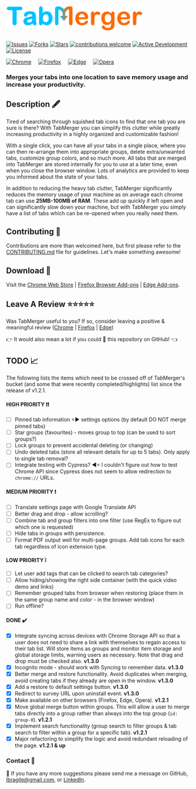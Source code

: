 # ![tabmerger logo](./public/images/logo-full-rescale.PNG)

[![Issues](https://img.shields.io/github/issues/lbragile/TabMerger)](https://github.com/lbragile/TabMerger/issues) [![Forks](https://img.shields.io/github/forks/lbragile/TabMerger)](https://github.com/lbragile/TabMerger) [![Stars](https://img.shields.io/github/stars/lbragile/TabMerger)](https://github.com/lbragile/TabMerger) [![contributions welcome](https://img.shields.io/badge/contrib-welcome-brightgreen.svg?style=flat)](https://github.com/lbragile/TabMerger) [![Active Development](https://img.shields.io/badge/maint-active-brightgreen.svg)](https://github.com/lbragile/TabMerger) [![License](https://img.shields.io/github/license/lbragile/TabMerger)](https://github.com/lbragile/TabMerger/blob/master/LICENSE)

[<img src="https://i.imgur.com/gXUxra5.png" alt="Chrome" width="48px" height="48px" />](https://chrome.google.com/webstore/detail/tabmerger/inmiajapbpafmhjleiebcamfhkfnlgoc) <span style="margin: 0 15px 0 0"></span>[<img src="https://i.imgur.com/VLhu3y6.png" alt="Firefox" width="48px" height="48px" />](https://addons.mozilla.org/en-CA/firefox/addon/tabmerger/) <span style="margin: 0 15px 0 0"></span>[<img src="https://i.imgur.com/3LuWU6A.png" alt="Edge" width="48px" height="48px" />](https://microsoftedge.microsoft.com/addons/detail/tabmerger/eogjdfjemlgmbblgkjlcgdehbeoodbfn) <span style="margin: 0 15px 0 0"></span>[<img src="https://i.imgur.com/wQzf6Ov.png" alt="Opera" width="48px" height="48px" />](https://microsoftedge.microsoft.com/addons/detail/tabmerger/eogjdfjemlgmbblgkjlcgdehbeoodbfn)

### Merges your tabs into one location to save memory usage and increase your productivity.

<!-- <img src="https://media.giphy.com/media/cOb0OPXlIHtnZcQC75/giphy.gif" alt="TabMerger v1.2.0 Example Use Case Available In Chrome & FireFox" width="640" height="360"/> -->

## Description 🖋

Tired of searching through squished tab icons to find that one tab you are sure is there?
With TabMerger you can simplify this clutter while greatly increasing productivity in a highly organized and customizable fashion!

With a single click, you can have all your tabs in a single place, where you can then re-arrange them into appropriate groups, delete extra/unwanted tabs, customize group colors, and so much more. All tabs that are merged into TabMerger are stored internally for you to use at a later time, even when you close the browser window. Lots of analytics are provided to keep you informed about the state of your tabs.

In addition to reducing the heavy tab clutter, TabMerger significantly reduces the memory usage of your machine as on average each chrome tab can use **25MB-100MB of RAM**. These add up quickly if left open and can significantly slow down your machine, but with TabMerger you simply have a list of tabs which can be re-opened when you really need them.

## Contributing 🤗

Contributions are more than welcomed here, but first please refer to the <a href="https://github.com/lbragile/TabMerger/blob/master/CONTRIBUTING.md"/>CONTRIBUTING.md</a> file for guidelines. Let's make something awesome!

## Download 🔽

Visit the <a href="https://chrome.google.com/webstore/detail/tabmerger/inmiajapbpafmhjleiebcamfhkfnlgoc/">Chrome Web Store</a> | <a href="https://addons.mozilla.org/en-CA/firefox/addon/tabmerger/"> Firefox Browser Add-ons</a> | <a href="https://microsoftedge.microsoft.com/addons/detail/tabmerger/eogjdfjemlgmbblgkjlcgdehbeoodbfn"> Edge Add-ons</a>.

## Leave A Review ⭐⭐⭐⭐⭐

Was TabMerger useful to you?
If so, consider leaving a positive & meaningful review (<a href="https://chrome.google.com/webstore/detail/tabmerger/inmiajapbpafmhjleiebcamfhkfnlgoc/reviews">Chrome</a> | <a href="https://addons.mozilla.org/en-CA/firefox/addon/tabmerger/">Firefox</a> | <a href="https://microsoftedge.microsoft.com/addons/detail/tabmerger/eogjdfjemlgmbblgkjlcgdehbeoodbfn"> Edge</a>)

👉 It would also mean a lot if you could 🌟 this repository on GitHub! 👈

## TODO :chart_with_upwards_trend:

The following lists the items which need to be crossed off of TabMerger's bucket (and some that were recently completed/highlights) list since the release of v1.2.1.

#### HIGH PRIORITY :exclamation::exclamation:

- [ ] Pinned tab information =▶ settings options (by default DO NOT merge pinned tabs)
- [ ] Star groups (favourites) - moves group to top (can be used to sort groups?)
- [ ] Lock groups to prevent accidental deleting (or changing)
- [ ] Undo deleted tabs (store all relevant details for up to 5 tabs). Only apply to single tab removal?
- [ ] Integrate testing with Cypress? ◀= I couldn't figure out how to test Chrome API since Cypress does not seem to allow redirection to `chrome://` URLs.

#### MEDIUM PRIORITY :exclamation:

- [ ] Translate settings page with Google Translate API
- [ ] Better drag and drop - allow scrolling?
- [ ] Combine tab and group filters into one filter (use RegEx to figure out which one is requested)
- [ ] Hide tabs in groups with persistence.
- [ ] Format PDF output well for multi-page groups. Add tab icons for each tab regardless of icon extension type.

#### LOW PRIORITY :grey_exclamation:

- [ ] Let user add tags that can be clicked to search tab categories?
- [ ] Allow hiding/showing the right side container (with the quick video demo and links)
- [ ] Remember grouped tabs from browser when restoring (place them in the same group name and color - in the browser window)
- [ ] Run offline?

#### DONE :heavy_check_mark:

- [x] Integrate syncing across devices with Chrome Storage API so that a user does not need to share a link with themselves to regain access to their tab list. Will store items as groups and monitor item storage and global storage limits, warning users as necessary. Note that drag and drop must be checked also. **v1.3.0**
- [x] Incognito mode - should work with Syncing to remember data. **v1.3.0**
- [x] Better merge and restore functionality. Avoid duplicates when merging, avoid creating tabs if they already are open in the window. **v1.3.0**
- [x] Add a restore to default settings button. **v1.3.0**
- [x] Redirect to survey URL upon uninstall event. **v1.3.0**
- [x] Make available on other browsers (Firefox, Edge, Opera). **v1.2.1**
- [x] Move global merge button within groups. This will allow a user to merge tabs directly into a group rather than always into the top group (`id: group-0`). **v1.2.1**
- [x] Implement search functionality (group search to filter groups & tab search to filter within a group for a specific tab). **v1.2.1**
- [x] Major refactoring to simplify the logic and avoid redundant reloading of the page. **v1.2.1 & up**

### Contact :iphone:

📩 If you have any more suggestions please send me a message on GitHub, lbragile@gmail.com, or <a href="https://www.linkedin.com/in/liorbragilevsky/">LinkedIn</a>.
